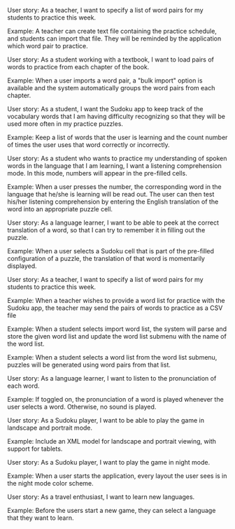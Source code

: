 User story: As a teacher, I want to specify a list of word pairs for my students to practice this week.

Example: A teacher can create text file containing the practice schedule, and students can import that file. They will be reminded by the application which word pair to practice.


User story: As a student working with a textbook, I want to load pairs of words to practice from each chapter of the book.

Example: When a user imports a word pair, a "bulk import" option is available and the system automatically groups the word pairs from each chapter.


User story: As a student, I want the Sudoku app to keep track of the vocabulary words that I am having difficulty recognizing so that they will be used more often in my practice puzzles.

Example: Keep a list of words that the user is learning and the count number of times the user uses that word correctly or incorrectly.


User story: As a student who wants to practice my understanding of spoken words in the language that I am learning, I want a listening comprehension mode. In this mode, numbers will appear in the pre-filled cells.

Example: When a user presses the number, the corresponding word in the language that he/she is learning will be read out. The user can then test his/her listening comprehension by entering the English translation of the word into an appropriate puzzle cell.


User story: As a language learner, I want to be able to peek at the correct translation of a word, so that I can try to remember it in filling out the puzzle.

Example: When a user selects a Sudoku cell that is part of the pre-filled configuration of a puzzle, the translation of that word is momentarily displayed.


User story: As a teacher, I want to specify a list of word pairs for my students to practice this week.

Example: When a teacher wishes to provide a word list for practice with the Sudoku app, the teacher may send the pairs of words to practice as a CSV file


Example: When a student selects import word list, the system will parse and store the given word list and update the word list submenu with the name of the word list.

Example: When a student selects a word list from the word list submenu, puzzles will be generated using word pairs from that list.


User story: As a language learner, I want to listen to the pronunciation of each word.

Example: If toggled on, the pronunciation of a word is played whenever the user selects a word. Otherwise, no sound is played.


User story: As a Sudoku player, I want to be able to play the game in landscape and portrait mode.

Example: Include an XML model for landscape and portrait viewing, with support for tablets.


User story: As a Sudoku player, I want to play the game in night mode.

Example: When a user starts the application, every layout the user sees is in the night mode color scheme.


User story: As a travel enthusiast, I want to learn new languages.

Example: Before the users start a new game, they can select a language that they want to learn.
